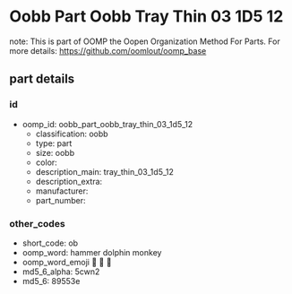 # Oobb Part Oobb Tray Thin 03 1D5 12  

note: This is part of OOMP the Oopen Organization Method For Parts. For more details: https://github.com/oomlout/oomp_base

##  part details





### id
* oomp_id: oobb_part_oobb_tray_thin_03_1d5_12
  * classification: oobb
  * type: part
  * size: oobb
  * color: 
  * description_main: tray_thin_03_1d5_12
  * description_extra: 
  * manufacturer: 
  * part_number: 

### other_codes
* short_code: ob
* oomp_word: hammer dolphin monkey
* oomp_word_emoji :hammer: :dolphin: :monkey:
* md5_6_alpha: 5cwn2
* md5_6: 89553e